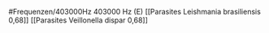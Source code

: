 #Frequenzen/403000Hz
403000 Hz (E)
[[Parasites Leishmania brasiliensis 0,68]]
[[Parasites Veillonella dispar 0,68]]